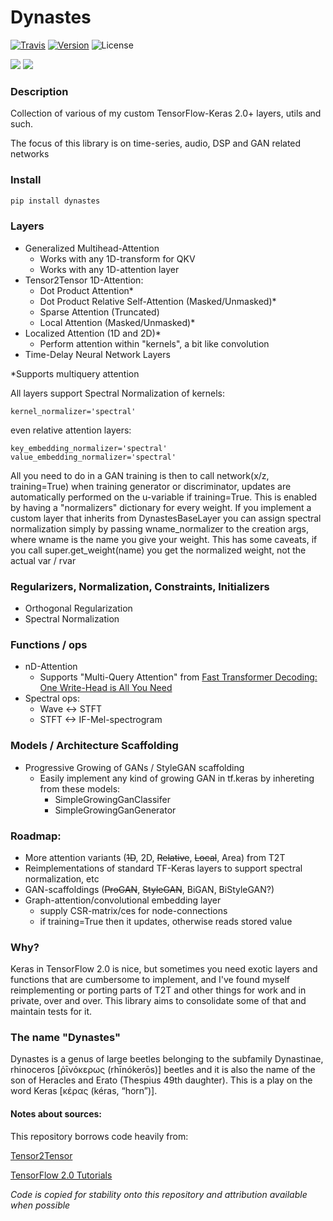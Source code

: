 # Dynastes
[![Travis](https://travis-ci.com/veqtor/dynastes.svg)](https://travis-ci.com/veqtor/dynastes)
[![Version](https://img.shields.io/pypi/v/dynastes.svg)](https://pypi.org/project/dynastes/)
![License](https://img.shields.io/pypi/l/dynastes.svg)

![](https://img.shields.io/badge/keras-tensorflow-blue.svg)
![](https://img.shields.io/badge/keras-tf.keras-blue.svg)

### Description

Collection of various of my custom TensorFlow-Keras 2.0+ layers, utils and such.

The focus of this library is on time-series, audio, DSP and GAN related networks

### Install

```bash
pip install dynastes
```

### Layers
- Generalized Multihead-Attention
  - Works with any 1D-transform for QKV
  - Works with any 1D-attention layer
- Tensor2Tensor 1D-Attention:
  - Dot Product Attention*
  - Dot Product Relative Self-Attention (Masked/Unmasked)*
  - Sparse Attention (Truncated)
  - Local Attention (Masked/Unmasked)*
- Localized Attention (1D and 2D)*
  - Perform attention within "kernels", a bit like convolution
- Time-Delay Neural Network Layers

*Supports multiquery attention

All layers support Spectral Normalization of kernels:
```
kernel_normalizer='spectral'
```
even relative attention layers:
```
key_embedding_normalizer='spectral'
value_embedding_normalizer='spectral'
```
All you need to do in a GAN training is then to call network(x/z, training=True) when training generator or discriminator, updates are automatically performed on the u-variable if training=True. This is enabled by having a "normalizers" dictionary for every weight.
If you implement a custom layer that inherits from DynastesBaseLayer you can assign spectral normalization simply by passing wname_normalizer to the creation args, where wname is the name you give your weight.
This has some caveats, if you call super.get_weight(name) you get the normalized weight, not the actual var / rvar

### Regularizers, Normalization, Constraints, Initializers
- Orthogonal Regularization
- Spectral Normalization

### Functions / ops
- nD-Attention
  - Supports "Multi-Query Attention" from [Fast Transformer Decoding: One Write-Head is All You Need](https://arxiv.org/abs/1911.02150)
- Spectral ops:
  - Wave <-> STFT
  - STFT <-> IF-Mel-spectrogram
  
### Models / Architecture Scaffolding
- Progressive Growing of GANs / StyleGAN scaffolding
    - Easily implement any kind of growing GAN in tf.keras by inhereting from these models:
        - SimpleGrowingGanClassifer
        - SimpleGrowingGanGenerator

### Roadmap:
- More attention variants (~~1D~~, 2D, ~~Relative~~, ~~Local~~, Area) from T2T
- Reimplementations of standard TF-Keras layers to support spectral normalization, etc
- GAN-scaffoldings (~~ProGAN~~, ~~StyleGAN~~, BiGAN, BiStyleGAN?)
- Graph-attention/convolutional embedding layer
  - supply CSR-matrix/ces for node-connections
  - if training=True then it updates, otherwise reads stored value

### Why?
Keras in TensorFlow 2.0 is nice, but sometimes you need exotic layers and functions that are cumbersome to implement, and I've found myself reimplementing or porting parts of T2T and other things for work and in private, over and over. This library aims to consolidate some of that and maintain tests for it.

### The name "Dynastes"
Dynastes is a genus of large beetles belonging to the subfamily Dynastinae, rhinoceros [ῥῑνόκερως (rhīnókerōs)] beetles and it is also the name of the son of Heracles and Erato (Thespius 49th daughter). This is a play on the word Keras [κέρας (kéras, “horn”)].

#### Notes about sources:

This repository borrows code heavily from:

[Tensor2Tensor](https://github.com/tensorflow/tensor2tensor/)

[TensorFlow 2.0 Tutorials](https://www.tensorflow.org/tutorials/)

_Code is copied for stability onto this repository and attribution available when possible_
